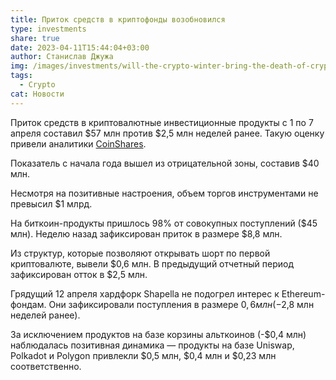 ```yaml
---
title: Приток средств в криптофонды возобновился
type: investments
share: true
date: 2023-04-11T15:44:04+03:00
author: Станислав Джужа
img: /images/investments/will-the-crypto-winter-bring-the-death-of-cryptocurrency-scaled.webp
tags:
  - Crypto
cat: Новости
---
```

Приток средств в криптовалютные инвестиционные продукты с 1 по 7 апреля составил $57 млн против $2,5 млн неделей ранее. Такую оценку привели аналитики [CoinShares](https://blog.coinshares.com/volume-126-digital-asset-fund-flows-weekly-report-30b7c18b4ace).

Показатель с начала года вышел из отрицательной зоны, составив $40 млн.

Несмотря на позитивные настроения, объем торгов инструментами не превысил $1 млрд.

На биткоин-продукты пришлось 98% от совокупных поступлений ($45 млн). Неделю назад зафиксирован приток в размере $8,8 млн. 

Из структур, которые позволяют открывать шорт по первой криптовалюте, вывели $0,6 млн. В предыдущий отчетный период зафиксирован отток в $2,5 млн.

Грядущий 12 апреля хардфорк Shapella не подогрел интерес к Ethereum-фондам. Они зафиксировали поступления в размере $0,6 млн (-$2,8 млн неделей ранее).

За исключением продуктов на базе корзины альткоинов (-$0,4 млн) наблюдалась позитивная динамика — продукты на базе Uniswap, Polkadot и Polygon привлекли $0,5 млн, $0,4 млн и $0,23 млн соответственно.